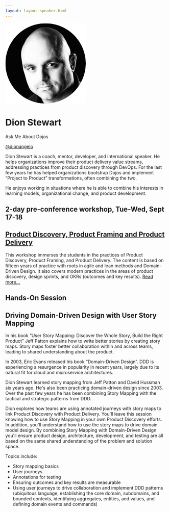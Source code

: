 ```yaml
---
layout: layout-speaker.html
---
```

<div class="container section featured-speaker">
  <div class="row">
    <div class="col-xs-12 col-sm-2 img-container">
      <img class="speaker-page-img" src="../img/speakers/Dion-Stewart-ON.png">
    </div>
    <div class="col-xs-12 col-sm-10 copy-container">
        <h1 class="speaker-header">Dion Stewart</h1>
        <span class="speaker-subtitle">Ask Me About Dojos</span>
        <p><a class="speaker-handle" href="https://twitter.com/dionangelo" target="_blank">@dionangelo</a></p>
        <p>Dion Stewart is a coach, mentor, developer, and international speaker. He helps organizations improve their product delivery value streams, addressing practices from product discovery through DevOps. For the last few years he has helped organizations bootstrap Dojos and implement “Project to Product” transformations, often combining the two.</p>
        <p>He enjoys working in situations where he is able to combine his interests in learning models, organizational change, and product development.</p>
        <h2>2-day pre-conference workshop, Tue-Wed, Sept 17-18</h2>
        <h2><a href="../workshops/product-discovery-product-framing-and-product-delivery.html">Product Discovery, Product Framing and Product Delivery</a></h2>
        <p>This workshop immerses the students in the practices of Product Discovery, Product Framing, and Product Delivery. The content is based on fifteen years of practice with roots in agile and lean methods and Domain-Driven Design. It also covers modern practices in the areas of product discovery, design sprints, and OKRs (outcomes and key results). <a href="../workshops/product-discovery-product-framing-and-product-delivery.html">Read more...</a></p>
        <h2>Hands-On Session</h2>
        <h2 class="gold">Driving Domain-Driven Design with User Story Mapping</h2>
        <p>In his book “User Story Mapping: Discover the Whole Story, Build the Right Product” Jeff Patton explains how to write better stories by creating story maps. Story maps foster better collaboration within and across teams, leading to shared understanding about the product.</p>
        <p>In 2003, Eric Evans released his book “Domain-Driven Design”. DDD is experiencing a resurgence in popularity in recent years, largely due to its natural fit for cloud and microservice architectures.</p>
        <p>Dion Stewart learned story mapping from Jeff Patton and David Hussman six years ago. He's also been practicing domain-driven design since 2003. Over the past few years he has been combining Story Mapping with the tactical and strategic patterns from DDD.</p>
        <p>Dion explores how teams are using annotated journeys with story maps to link Product Discovery with Product Delivery. You'll leave this session knowing how to use Story Mapping in your own Product Discovery efforts. In addition, you'll understand how to use the story maps to drive domain model design. By combining Story Mapping with Domain-Driven Design you'll ensure product design, architecture, development, and testing are all based on the same shared understanding of the problem and solution space.</p>
        <p>Topics include:</p>
        <ul>
          <li>Story mapping basics</li>
          <li>User journeys</li>
          <li>Annotations for testing </li>
          <li>Ensuring outcomes and key results are measurable</li>
          <li>Using user journeys to drive collaboration and implement DDD patterns (ubiquitous language, establishing the core domain, subdomains, and bounded contexts, identifying aggregates, entities, and values, and defining domain events and commands)</li>
        </ul>
    </div>
  </div>
</div>